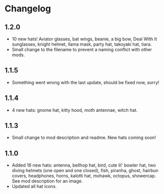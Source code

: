 # Changelog
## 1.2.0
- 10 new hats! Aviator glasses, bat wings, beanie, a big bow, Deal With It sunglasses, knight helmet, llama mask, party hat, takoyaki hat, tiara.
- Small change to the filename to prevent a naming conflict with other mods. 

## 1.1.5
- Something went wrong with the last update, should be fixed now, sorry!

## 1.1.4

- 4 new hats: gnome hat, kitty hood, moth antennae, witch hat. 

## 1.1.3

- Small change to mod description and readme. New hats coming soon! 

## 1.1.0

- Added 16 new hats: antenna, bellhop hat, bird, cute lil' bowler hat, two diving helmets (one open and one closed), fish, piranha, ghost, hairbun covers, headphones, horns, kalotti hat, mohawk, octopus, showercap. 
See mod description for an image. 
- Updated all hat icons. 

